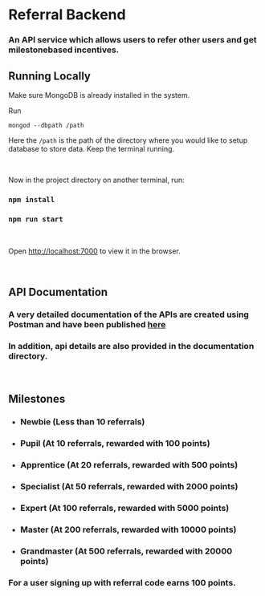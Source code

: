 # Referral Backend

### An API service which allows users to refer other users and get milestonebased incentives.

## Running Locally

Make sure MongoDB is already installed in the system.

Run

`mongod --dbpath /path`

Here the `/path` is the path of the directory where you would like to setup database to store data. Keep the terminal running.

<br />

Now in the project directory on another terminal, run:

### `npm install`

### `npm run start`

<br />

Open [http://localhost:7000](http://localhost:7000) to view it in the browser.

<br />

## API Documentation

### A very detailed documentation of the APIs are created using Postman and have been published [here](https://documenter.getpostman.com/view/8341235/UVJbJy7L)

### In addition, api details are also provided in the documentation directory.

<br/>

## Milestones 

* ### **Newbie** (Less than 10 referrals)
* ### **Pupil** (At 10 referrals, rewarded with 100 points)
* ### **Apprentice** (At 20 referrals, rewarded with 500 points)
* ### **Specialist** (At 50 referrals, rewarded with 2000 points)
* ### **Expert** (At 100 referrals, rewarded with 5000 points)
* ### **Master** (At 200 referrals, rewarded with 10000 points)
* ### **Grandmaster** (At 500 referrals, rewarded with 20000 points)

### For a user signing up with referral code earns **100 points**.

